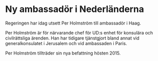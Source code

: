 # Ny ambassadör i Nederländerna

Regeringen har idag utsett Per Holmström till ambassadör i Haag.

Per Holmström är för närvarande chef för UD:s enhet för konsulära och civilrättsliga ärenden. Han har tidigare tjänstgjort bland annat vid generalkonsulatet i Jerusalem och vid ambassaden i Paris.

Per Holmström tillträder sin nya befattning hösten 2015.
